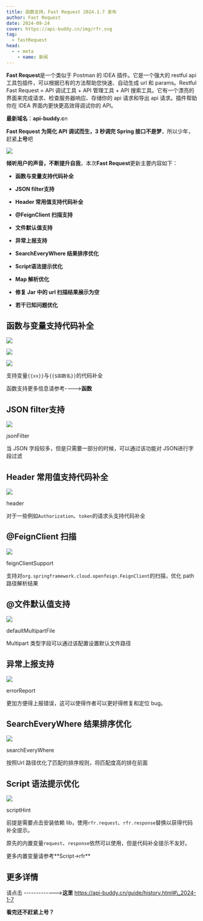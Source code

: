 ```yaml
---
title: 函数支持，Fast Request 2024.1.7 发布
author: Fast Request
date: 2024-09-24
cover: https://api-buddy.cn/img/rfr.svg
tag:
  - fastRequest
head:
  - - meta
    - name: 新闻
---
```


**Fast Request**是一个类似于 Postman 的 IDEA 插件。它是一个强大的 restful api 工具包插件，可以根据已有的方法帮助您快速、自动生成 url 和 params。Restful Fast Request = API 调试工具 + API 管理工具 + API 搜索工具。它有一个漂亮的界面来完成请求、检查服务器响应、存储你的 api 请求和导出 api 请求。插件帮助你在 IDEA 界面内更快更高效得调试你的 API。

**最新域名**：**api-buddy.c**n

**Fast Request 为简化 API 调试而生，3 秒调完 Spring 接口不是梦**，所以少年，赶紧**上号**吧

![](https://api-buddy.cn/img/rfr.svg)

**倾听用户的声音，不断提升自我**，本次**Fast Request**更新主要内容如下：

*   **函数与变量支持代码补全**
    
*   **JSON filter支持**
    
*   **Header 常用值支持代码补全**
    
*   **@FeignClient 扫描支持**
    
*   **文件默认值支持**
    
*   **异常上报支持**
    
*   **SearchEveryWhere 结果排序优化**
    
*   **Script语法提示优化**
    
*   **Map 解析优化**
    
*   **修复 Jar 中的 url 扫描结果展示为空**
    
*   **若干已知问题优化**
    

## 函数与变量支持代码补全

![](/assets/img/news/FastRequest-2024.1.7-1.png)

![](/assets/img/news/FastRequest-2024.1.7-2.png)

![](/assets/img/news/FastRequest-2024.1.7-3.png)

支持变量`{{xx}}`与`{{$函数名}}`的代码补全

函数支持更多信息请参考---->**函数**

## JSON filter支持

![](/assets/img/news/FastRequest-2024.1.7-4.png)

jsonFilter

当 JSON 字段较多，但是只需要一部分的时候，可以通过该功能对 JSON进行字段过滤

## Header 常用值支持代码补全

![](/assets/img/news/FastRequest-2024.1.7-5.png)

header

对于一些例如`Authorization`、`token`的请求头支持代码补全

## @FeignClient 扫描

![](/assets/img/news/FastRequest-2024.1.7-6.png)

feignClientSupport

支持对`org.springframework.cloud.openfeign.FeignClient`的扫描，优化 path 路径解析结果

## @文件默认值支持

![](/assets/img/news/FastRequest-2024.1.7-7.png)

defaultMultipartFile

Multipart 类型字段可以通过该配置设置默认文件路径

## 异常上报支持

![](/assets/img/news/FastRequest-2024.1.7-8.png)

errorReport

更加方便得上报错误，这可以使得作者可以更好得修复和定位 bug。

## SearchEveryWhere 结果排序优化

![](/assets/img/news/FastRequest-2024.1.7-9.png)

searchEveryWhere

按照Url 路径优化了匹配的排序规则，将匹配度高的排在前面

## Script 语法提示优化

![](/assets/img/news/FastRequest-2024.1.7-10.png)

scriptHint

前提是需要点击安装依赖 lib，使用`rfr.request`、`rfr.response`替换以获得代码补全提示。

原先的内置变量`request`、`response`依然可以使用，但是代码补全提示不友好。

更多内置变量请参考\*\*Script->rfr\*\*

## 更多详情

请点击 ------------->**这里** https://api-buddy.cn/guide/history.html#\_2024-1-7

**看完还不赶紧上号？**